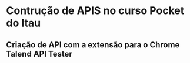 # Contrução de APIS no curso Pocket do Itau

## Criação de API com a extensão para o Chrome Talend API Tester
